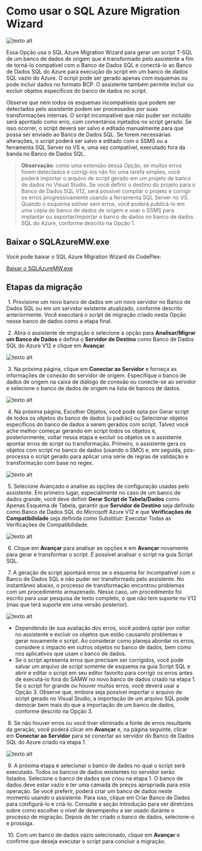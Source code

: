 <properties 
   pageTitle="Usar o SQL Azure Migration Wizard | Microsoft Azure" 
   description="Banco de Dados SQL do Microsoft Azure, migração de banco de dados, importar banco de dados, exportar banco de dados, assistente de migração" 
   services="sql-database" 
   documentationCenter="" 
   authors="pehteh" 
   manager="jeffreyg" 
   editor="monicar"/>


<tags
   ms.service="sql-database"
   ms.devlang="NA"
   ms.topic="article"
   ms.tgt_pltfrm="NA"
   ms.workload="data-management" 
   ms.date="07/01/2015"
   ms.author="pehteh"/>


# Como usar o SQL Azure Migration Wizard


![texto alt](./media/sql-database-migration-wizard/01SAMWDiagram.png)


Essa Opção usa o SQL Azure Migration Wizard para gerar um script T-SQL de um banco de dados de origem que é transformado pelo assistente a fim de torná-lo compatível com o Banco de Dados SQL e conectá-lo ao Banco de Dados SQL do Azure para execução do script em um banco de dados SQL vazio do Azure. O script pode ser gerado apenas com esquemas ou pode incluir dados no formato BCP. O assistente também permite incluir ou excluir objetos específicos do banco de dados no script.


Observe que nem todos os esquemas incompatíveis que podem ser detectados pelo assistente podem ser processados por suas transformações internas. O script incompatível que não puder ser incluído será apontado como erro, com comentários injetados no script gerado. Se isso ocorrer, o script deverá ser salvo e editado manualmente para que possa ser enviado ao Banco de Dados SQL. Se forem necessárias alterações, o script poderá ser salvo e editado com o SSMS ou a ferramenta SQL Server no VS e, uma vez compatível, executado fora da banda no Banco de Dados SQL.


> **Observação**: como uma extensão dessa Opção, se muitos erros forem detectados e corrigi-los não for uma tarefa simples, você poderá importar o arquivo de script gerado em um projeto de banco de dados no Visual Studio. Se você definir o destino do projeto para o Banco de Dados SQL V12, será possível compilar o projeto e corrigir os erros progressivamente usando a ferramenta SQL Server no VS. Quando o esquema estiver sem erros, você poderá publicá-lo em uma cópia do banco de dados de origem e usar o SSMS para implantar ou exportar/importar o banco de dados no banco de dados SQL do Azure, conforme descrito na Opção 1.


## Baixar o SQLAzureMW.exe


Você pode baixar o SQL Azure Migration Wizard do CodePlex:


[Baixar o SQLAzureMW.exe](http://sqlazuremw.codeplex.com/)


## Etapas da migração


&nbsp;1. Provisione um novo banco de dados em um novo servidor no Banco de Dados SQL ou em um servidor existente atualizado, conforme descrito anteriormente. Você executará o script de migração criado nesta Opção nesse banco de dados como a etapa final.


&nbsp;2. Abra o assistente de migração e selecione a opção para **Analisar/Migrar um Banco de Dados** e defina o **Servidor de Destino** como Banco de Dados SQL do Azure V12 e clique em **Avançar**.


![texto alt](./media/sql-database-migration-wizard/02MigrationWizard.png)


&nbsp;3. Na próxima página, clique em **Conectar ao Servidor** e forneça as informações de conexão do servidor de origem. Especifique o banco de dados de origem na caixa de diálogo de conexão ou conecte-se ao servidor e selecione o banco de dados de origem na lista de bancos de dados.


![texto alt](./media/sql-database-migration-wizard/03MigrationWizard.png)


&nbsp;4. Na próxima página, Escolher Objetos, você pode opta por Gerar script de todos os objetos do banco de dados (o padrão) ou Selecionar objetos específicos do banco de dados a serem gerados com script. Talvez você ache melhor começar gerando em script todos os objetos e, posteriormente, voltar nessa etapa e excluir os objetos se o assistente apontar erros de script ou transformação. Primeiro, o assistente gera os objetos com script no banco de dados (usando o SMO) e, em seguida, pós-processa o script gerado para aplicar uma série de regras de validação e transformação com base no regex.


![texto alt](./media/sql-database-migration-wizard/04MigrationWizard.png)


&nbsp;5. Selecione Avançado e analise as opções de configuração usadas pelo assistente. Em primeiro lugar, especialmente no caso de um banco de dados grande, você deve definir **Gerar Script de Tabela/Dados** como Apenas Esquema de Tabela, garantir que **Servidor de Destino** seja definido como Banco de Dados SQL do Microsoft Azure V12 e que **Verificações de Compatibilidade** seja definida como Substituir: Executar Todas as Verificações de Compatibilidade.


![texto alt](./media/sql-database-migration-wizard/05MigrationWizard.png)


&nbsp;6. Clique em **Avançar** para analisar as opções e em **Avançar** novamente para gerar e transformar o script. É possível analisar o script na guia Script SQL.


&nbsp;7. A geração de script apontará erros se o esquema for incompatível com o Banco de Dados SQL e não puder ser transformado pelo assistente. No instantâneo abaixo, o processo de transformação encontrou problemas com um procedimento armazenado. Nesse caso, um procedimento foi escrito para usar pesquisa de texto completo, o que não tem suporte no V12 (mas que terá suporte em uma versão posterior).


![texto alt](./media/sql-database-migration-wizard/06MigrationWizard.png)


- Dependendo de sua avaliação dos erros, você poderá optar por voltar no assistente e excluir os objetos que estão causando problemas e gerar novamente o script. Ao considerar como planeja abordar os erros, considere o impacto em outros objetos no banco de dados, bem como nos aplicativos que usam o banco de dados.
- Se o script apresenta erros que precisam ser corrigidos, você pode salvar um arquivo de script somente de esquema na guia Script SQL e abrir e editar o script em seu editor favorito para corrigir os erros antes de executá-lo fora do SAMW no novo banco de dados criado na etapa 1. Se o script for grande ou houver muitos erros, você deverá usar a Opção 3. Observe que, embora seja possível importar o arquivo de script gerado no Visual Studio, a importação de um arquivo SQL pode demorar bem mais do que a importação de um banco de dados, conforme descrito na Opção 3. 


&nbsp;8. Se não houver erros ou você tiver eliminado a fonte de erros resultante da geração, você poderá clicar em **Avançar** e, na página seguinte, clicar em **Conectar ao Servidor** para se conectar ao servidor do Banco de Dados SQL do Azure criado na etapa 1.


![texto alt](./media/sql-database-migration-wizard/07MigrationWizard.png)


&nbsp;9. A próxima etapa é selecionar o banco de dados no qual o script será executado. Todos os bancos de dados existentes no servidor serão listados. Selecione o banco de dados que criou na etapa 1. O banco de dados deve estar vazio e ter uma camada de preços apropriada para esta operação. Se você preferir, poderá criar um banco de dados neste momento usando o assistente. Para isso, clique em Criar Banco de Dados para configurá-lo e criá-lo. Consulte a seção Introdução para ver diretrizes sobre como escolher o nível de desempenho a ser usado durante o processo de migração. Depois de ter criado o banco de dados, selecione-o e prossiga.


&nbsp;10. Com um banco de dados vazio selecionado, clique em **Avançar** e confirme que deseja executar o script para concluir a migração.

 

<!---HONumber=Oct15_HO3-->